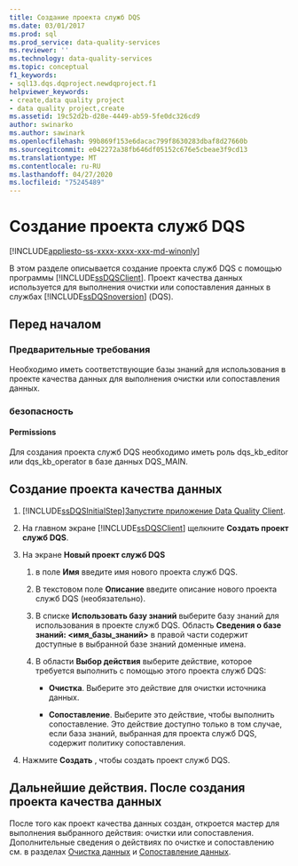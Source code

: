 ```yaml
---
title: Создание проекта служб DQS
ms.date: 03/01/2017
ms.prod: sql
ms.prod_service: data-quality-services
ms.reviewer: ''
ms.technology: data-quality-services
ms.topic: conceptual
f1_keywords:
- sql13.dqs.dqproject.newdqproject.f1
helpviewer_keywords:
- create,data quality project
- data quality project,create
ms.assetid: 19c52d2b-d28e-4449-ab59-5fe0dc326cd9
author: swinarko
ms.author: sawinark
ms.openlocfilehash: 99b869f153e6dacac799f8630283dbaf8d27660b
ms.sourcegitcommit: e042272a38fb646df05152c676e5cbeae3f9cd13
ms.translationtype: MT
ms.contentlocale: ru-RU
ms.lasthandoff: 04/27/2020
ms.locfileid: "75245489"
---
```

# <a name="create-a-data-quality-project"></a>Создание проекта служб DQS

[!INCLUDE[appliesto-ss-xxxx-xxxx-xxx-md-winonly](../includes/appliesto-ss-xxxx-xxxx-xxx-md-winonly.md)]

  В этом разделе описывается создание проекта служб DQS с помощью программы [!INCLUDE[ssDQSClient](../includes/ssdqsclient-md.md)]. Проект качества данных используется для выполнения очистки или сопоставления данных в службах [!INCLUDE[ssDQSnoversion](../includes/ssdqsnoversion-md.md)] (DQS).  
  
##  <a name="before-you-begin"></a><a name="BeforeYouBegin"></a> Перед началом  
  
###  <a name="prerequisites"></a><a name="Prerequisites"></a> Предварительные требования  
 Необходимо иметь соответствующие базы знаний для использования в проекте качества данных для выполнения очистки или сопоставления данных.  
  
###  <a name="security"></a><a name="Security"></a> безопасность  
  
####  <a name="permissions"></a><a name="Permissions"></a> Permissions  
 Для создания проекта служб DQS необходимо иметь роль dqs_kb_editor или dqs_kb_operator в базе данных DQS_MAIN.  
  
##  <a name="create-a-data-quality-project"></a><a name="Create"></a>Создание проекта качества данных  
  
1.  [!INCLUDE[ssDQSInitialStep](../includes/ssdqsinitialstep-md.md)][Запустите приложение Data Quality Client](../data-quality-services/run-the-data-quality-client-application.md).  
  
2.  На главном экране [!INCLUDE[ssDQSClient](../includes/ssdqsclient-md.md)] щелкните **Создать проект служб DQS**.  
  
3.  На экране **Новый проект служб DQS**  
  
    1.  в поле **Имя** введите имя нового проекта служб DQS.  
  
    2.  В текстовом поле **Описание** введите описание нового проекта служб DQS (необязательно).  
  
    3.  В списке **Использовать базу знаний** выберите базу знаний для использования в проекте служб DQS. Область **Сведения о базе знаний: <имя_базы_знаний>** в правой части содержит доступные в выбранной базе знаний доменные имена.  
  
    4.  В области **Выбор действия** выберите действие, которое требуется выполнить с помощью этого проекта служб DQS:  
  
        -   **Очистка**. Выберите это действие для очистки источника данных.  
  
        -   **Сопоставление**. Выберите это действие, чтобы выполнить сопоставление. Это действие доступно только в том случае, если база знаний, выбранная для проекта служб DQS, содержит политику сопоставления.  
  
4.  Нажмите **Создать** , чтобы создать проект служб DQS.  
  
##  <a name="follow-up-after-creating-a-data-quality-project"></a><a name="FollowUp"></a>Дальнейшие действия. После создания проекта качества данных  
 После того как проект качества данных создан, откроется мастер для выполнения выбранного действия: очистки или сопоставления. Дополнительные сведения о действиях по очистке и сопоставлению см. в разделах [Очистка данных](../data-quality-services/data-cleansing.md) и [Сопоставление данных](../data-quality-services/data-matching.md).  
  
  
